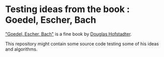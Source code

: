 # Testing ideas from the book : Goedel, Escher, Bach

["Goedel, Escher, Bach"](https://en.wikipedia.org/wiki/G%C3%B6del,_Escher,_Bach) is a fine book by [Douglas Hofstadter](https://en.wikipedia.org/wiki/Douglas_Hofstadter).

This repository might contain some source code testing some of his ideas and algorithms.

